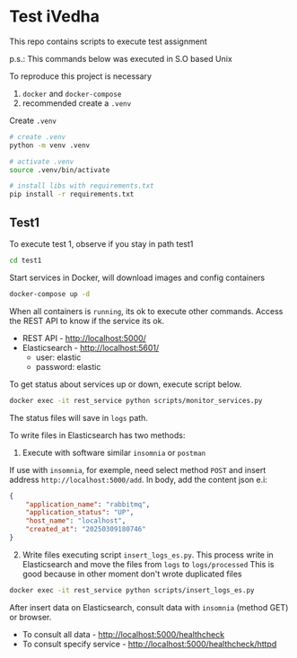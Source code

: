 # Test iVedha

This repo contains scripts to execute test assignment

p.s.: This commands below was executed in S.O based Unix

To reproduce this project is necessary 
1. `docker` and `docker-compose`
2. recommended create a `.venv` 

Create `.venv`
```bash
# create .venv
python -m venv .venv

# activate .venv
source .venv/bin/activate

# install libs with requirements.txt
pip install -r requirements.txt
```

## Test1

To execute test 1, observe if you stay in path test1
```bash
cd test1
```
Start services in Docker, will download images and config containers
```bash
docker-compose up -d
```
When all containers is `running`, its ok to execute other commands.
Access the REST API to know if the service its ok.
- REST API - [http://localhost:5000/](http://localhost:5000/)
- Elasticsearch - [http://localhost:5601/](http://localhost:5601/)
  - user: elastic
  - password: elastic

To get status about services up or down, execute script below.
```bash
docker exec -it rest_service python scripts/monitor_services.py
```
The status files will save in `logs` path.

To write files in Elasticsearch has two methods:
1. Execute with software similar `insomnia` or `postman`

If use with `insomnia`, for exemple, need select method `POST` and insert
address `http://localhost:5000/add`. In body, add the content json e.i:
```json
{
    "application_name": "rabbitmq",
    "application_status": "UP",
    "host_name": "localhost",
    "created_at": "20250309180746"
}
```

2. Write files executing script `insert_logs_es.py`. This process write in Elasticsearch and move the files from `logs`
to `logs/processed` This is good because in other moment don't wrote duplicated files
```bash
docker exec -it rest_service python scripts/insert_logs_es.py
```

After insert data on Elasticsearch, consult data with `insomnia` (method GET) or browser. 
- To consult all data -  [http://localhost:5000/healthcheck](http://localhost:5000/healthcheck)
- To consult specify service - [http://localhost:5000/healthcheck/httpd](http://localhost:5000/healthcheck/httpd)